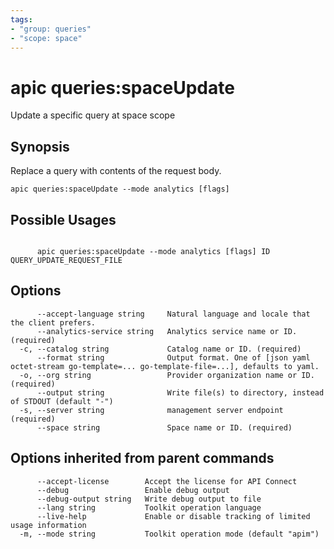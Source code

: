 ```yaml
---
tags:
- "group: queries"
- "scope: space"
---
```

# apic queries:spaceUpdate

Update a specific query at space scope

## Synopsis

Replace a query with contents of the request body.

```
apic queries:spaceUpdate --mode analytics [flags]
```

## Possible Usages

```

      apic queries:spaceUpdate --mode analytics [flags] ID QUERY_UPDATE_REQUEST_FILE

```

## Options

```
      --accept-language string     Natural language and locale that the client prefers.
      --analytics-service string   Analytics service name or ID. (required)
  -c, --catalog string             Catalog name or ID. (required)
      --format string              Output format. One of [json yaml octet-stream go-template=... go-template-file=...], defaults to yaml.
  -o, --org string                 Provider organization name or ID. (required)
      --output string              Write file(s) to directory, instead of STDOUT (default "-")
  -s, --server string              management server endpoint (required)
      --space string               Space name or ID. (required)
```

## Options inherited from parent commands

```
      --accept-license        Accept the license for API Connect
      --debug                 Enable debug output
      --debug-output string   Write debug output to file
      --lang string           Toolkit operation language
      --live-help             Enable or disable tracking of limited usage information
  -m, --mode string           Toolkit operation mode (default "apim")
```
